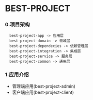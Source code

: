 # BEST-PROJECT

### 0.项目架构
```
  best-project-app -> 应用层
  best-project-domain -> 领域层
  best-project-dependecies -> 依赖管理层
  best-project-integration -> 集成层
  best-project-service -> 服务层
  best-project-common -> 通用层
```

### 1.应用介绍

- 管理端应用(best-project-admin)
- 客户端应用(best-project-client)
